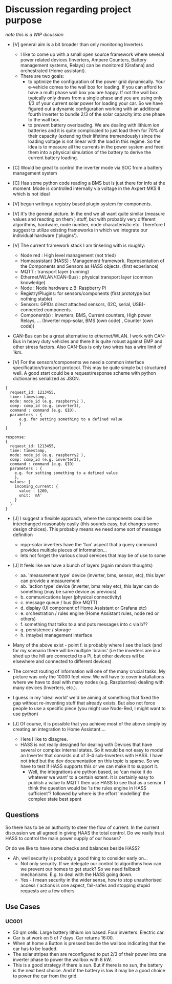 # Discussion regarding project purpose #
*note this is a WIP dicussion*

* [V] general aim is a bit broader than only monitoring Inverters
    * I like to come up with a small open source framework where several power related devices (Inverters, Ampere Counters, Battery management systems, Relays) can be monitored (Grafana) and orchestrated (Home assistant).
    * There are two goals:
        * to optimize the configuration of the power grid dynamically. Your e-vehicle comes to the wall box for loading. If you can afford to have a multi phase wall box you are happy. If not the wall box typically only draws from a single phase and you are using only 1/3 of your current solar power for loading your car. So we have figured out a dynamic configuration working with an additional fourth inverter to bundle 2/3 of the solar capacity into one phase to the wall box.
        * to prevent battery overloading. We are dealing with lithium ion batteries and it is quite complicated to just load them for 70% of their capacity (extending their lifetime tremendously) since the loading voltage is not linear with the load in this regime. So the idea is to measure all the currents in the power system and feed them into a physical simulation of the battery to derive the current battery loading.

* [C] Would be great to control the inverter mode via SOC from a battery management system
* [C] Has some python code reading a BMS but is just there for info at the moment. Mode is controlled internally via voltage in the Axpert MKS II which is not ideal
* [V] begun writing a registry based plugin system for components.

* [V] It's the general picture. In the end we all want quite similar (measure values and reacting on them ) stuff, but with probably very different algorithms, hardware, node number, node characteristic etc. Therefore I suggest to utilize existing frameworks in which we integrate our individual hardware ('plugins').
* [V] The current framework stack I am tinkering with is roughly:
    * Node red : High level management (not tried)
    * Homeassistant (HASS) : Management framework. Representation of the Components and Sensors as HASS objects. (first ecperiance)
    * MQTT : transport layer (running)
    * Ethernet/WLAN/(CAN-Bus) : physical transport layer (common knowledge)
    * Node : Node hardware z.B: Raspberry Pi
    * Registry/Plugins: for sensors/components (first prototype but nothing stable)
    * Sensors: GPIOs direct attached sensors, (I2C, serial, USB)- connected components.
    * Component(s) : Inverters, BMS, Current counters, High power Relays, ... (Inverter mpp-solar, BMS (own code) , Counter (own code))

* CAN-Bus can be a great alternative to ethernet/WLAN. I work with CAN-Bus in heavy duty vehicles and there it is quite robust against EMP and other stress factors. Also CAN-Bus is only two wires has a wire limit of 1km.

* [V] For the sensors/components we need a common interface specification/transport protocol. This may be
quite simple but structured well. A good start could be a request/response scheme with python dictionaries serialized as JSON.
```request:
{
  request_id: 1213455,
  time: timestamp,
  node: node_id (e.g. raspberry2 ),
  comp: comp_id (e.g. inverter3),
  command : command (e.g. QID),
  parameters : {
      e.g. for setting something to a defined value
      }
}

response:
{
  request_id: 1213455,
  time: timestamp,
  node: node_id (e.g. raspberry2 ),
  comp: comp_id (e.g. inverter3),
  command : command (e.g. QID)
  parameters : {
    e.g. for setting something to a defined value
    },
  values: {
    incoming_current: {
      value : 1200,
      unit: 'mA'
    }
  }
}
```


* [J] I suggest a flexible approach, where the components could be interchanged reasonably easily (this sounds easy, but changes some design choices). This probably means we need some sort of message definition
    * mpp-solar inverters have the 'fun' aspect that a query command provides multiple pieces of information...
    * lets not forget the various cloud services that may be of use to some
* [J] It feels like we have a bunch of layers (again random thoughts)
    * aa. 'measurement type' device (inverter, bms, sensor, etc), this layer can provide a measurement
    * ab. 'action type' device (inverter, bms relay etc), this layer can do something (may be same device as previous)
    * b. communications layer (physical connectivity)
    * c. message queue / bus (like MQTT)
    * d. display (UI component of Home Assistant or Grafana etc)
    * e. orchestration / rules engine (Home Assistant rules, node red or others)
    * f. something that talks to a and puts messages into c via b??
    * g. persistence / storage
    * h. (maybe) management interface

* Many of the above exist - point f. is probably where I see the lack (and for my scenario there will be multiple 'brains' (i.e the inverters are in a shed up the hill are connected to a Pi, but other devices wil be elsewhere and connected to different devices)
* The correct routing of information will one of the many crucial tasks. My picture was only the 10000 feet view.
We will have to cover installations where we have to deal with many nodes (e.g. Raspbarries) dealing with many devices (Inverters, etc.).
* I guess in my 'ideal world' we'd be aiming at something that fixed the gap without re-inventing stuff that already exists. But also not force people to use a specific piece (you might use Node-Red, I might want to use python)

* [J] Of course, it is possible that you achieve most of the above simply by creating an integration to Home Assistant....
    * Here I like to disagree.
    * HASS is not really designed for dealing with Devices that have several or complex internal states. So it would be not easy to model an Inverter that consists out of 3-4 sub-Inverters with HASS. I have not tried but the dev documentation on this topic is sparse. So we have to test if HASS supports this or we can make it to support it.
      * Well, the integrations are python based, so 'can make it do whatever we want' to a certain extent. It is certainly easy to publish a value to MQTT then use HASS to see that as a sensor. I think the question would be 'is the rules engine in HASS sufficient'? followed by where is the effort 'modelling' the complex state best spent

## Questions ##
So there has to be an authority to steer the flow of current.
In the current discussion we all agreed in giving HAAS the total control.
Do we really trust HASS to control the main power supply of our houses?

Or do we like to have some checks and balances beside HASS?
* Ah, well security is probably a good thing to consider early on...
    * Not only security. If we delegate our control to algorithms how can we prevent our homes to get stuck? So we need fallback mechanisms. E.g. to deal with the HASS going down.
    * Yes - I mean security in the wider sense, how to stop unauthorised access / actions is one aspect, fail-safes and stopping stupid requests are a few others



## Use Cases ##
### UC001 ###
* 50 qm cells. Large battery lithium ion based. Four inverters. Electric car.
* Car is at work on 5 of 7 days. Car returns 16:00.
* When at home a Button is pressed beside the wallbox indicating that the car has to be loaded.
* The solar stripes then are reconfigured to put 2/3 of their power into one inverter phase to power the wallbox with 8 kW.
* This is a good strategy if there is sun. But if there is no sun, the battery is the next best choice. And if the battery is low it may be a good choice to power the car from the grid.
